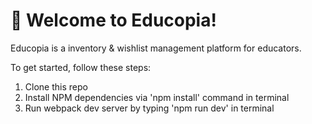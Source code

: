 # 🚀 Welcome to Educopia!

Educopia is a inventory & wishlist management platform for educators. 

To get started, follow these steps:
1. Clone this repo
2. Install NPM dependencies via 'npm install' command in terminal
3. Run webpack dev server by typing 'npm run dev' in terminal


